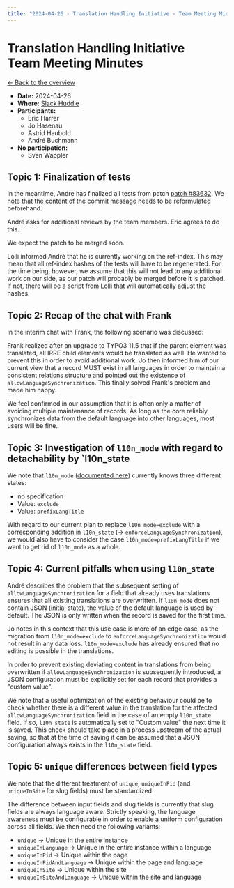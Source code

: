 ```yaml
---
title: "2024-04-26 - Translation Handling Initiative - Team Meeting Minutes"
---
```


# Translation Handling Initiative<br>Team Meeting Minutes

[← Back to the overview](https://notes.typo3.org/s/f3ae8fZSD)

- **Date:** 2024-04-26<br>
- **Where:** [Slack Huddle](https://app.slack.com/huddle/T024TUMLZ/C05D7UF1L8M)
- **Participants:**
    - Eric Harrer
    - Jo Hasenau
    - Astrid Haubold
    - André Buchmann
- **No participation:**
    - Sven Wappler

## Topic 1: Finalization of tests

In the meantime, Andre has finalized all tests from patch [patch #83632](https://review.typo3.org/c/Packages/TYPO3.CMS/+/83632). We note that the content of the commit message needs to be reformulated beforehand.

André asks for additional reviews by the team members. Eric agrees to do this.

We expect the patch to be merged soon.

Lolli informed André that he is currently working on the ref-index. This may mean that all ref-index hashes of the tests will have to be regenerated.  For the time being, however, we assume that this will not lead to any additional work on our side, as our patch will probably be merged before it is patched. If not, there will be a script from Lolli that will automatically adjust the hashes.

## Topic 2: Recap of the chat with Frank

In the interim chat with Frank, the following scenario was discussed:

Frank realized after an upgrade to TYPO3 11.5 that if the parent element was translated, all IRRE child elements would be translated as well. He wanted to prevent this in order to avoid additional work. Jo then informed him of our current view that a record MUST exist in all languages in order to maintain a consistent relations structure and pointed out the existence of `allowLanguageSynchronization`. This finally solved Frank's problem and made him happy.

We feel confirmed in our assumption that it is often only a matter of avoiding multiple maintenance of records. As long as the core reliably synchronizes data from the default language into other languages, most users will be fine.

## Topic 3: Investigation of `l10n_mode` with regard to detachability by `l10n_state

We note that `l10n_mode` ([documented here](https://docs.typo3.org/m/typo3/reference-tca/main/en-us/Columns/Properties/L10nMode.html)) currently knows three different states:

- no specification
- Value: `exclude`
- Value: `prefixLangTitle`

With regard to our current plan to replace `l10n_mode=exclude` with a corresponding addition in `l10n_state` (→ `enforceLanguageSynchronization`), we would also have to consider the case `l10n_mode=prefixLangTitle` if we want to get rid of `l10n_mode` as a whole.

## Topic 4: Current pitfalls when using `l10n_state`

André describes the problem that the subsequent setting of `allowLanguageSynchronization` for a field that already uses translations ensures that all existing translations are overwritten. If `l10n_mode` does not contain JSON (initial state), the value of the default language is used by default. The JSON is only written when the record is saved for the first time.

Jo notes in this context that this use case is more of an edge case, as the migration from `l10n_mode=exclude` to `enforceLanguageSynchronization` would not result in any data loss. `l10n_mode=exclude` has already ensured that no editing is possible in the translations.

In order to prevent existing deviating content in translations from being overwritten if `allowLanguageSynchronization` is subsequently introduced, a JSON configuration must be explicitly set for each record that provides a "custom value".

We note that a useful optimization of the existing behaviour could be to check whether there is a different value in the translation for the affected `allowLanguageSynchronization` field in the case of an empty `l10n_state` field. If so, `l10n_state` is automatically set to "Custom value" the next time it is saved. This check should take place in a process upstream of the actual saving, so that at the time of saving it can be assumed that a JSON configuration always exists in the `l10n_state` field.

## Topic 5: `unique` differences between field types

We note that the different treatment of `unique`, `uniqueInPid` (and `uniqueInSite` for slug fields) must be standardized.

The difference between input fields and slug fields is currently that slug fields are always language aware. Strictly speaking, the language awareness must be configurable in order to enable a uniform configuration across all fields. We then need the following variants:

- `unique` → Unique in the entire instance
- `uniqueInLanguage` → Unique in the entire instance within a language
- `uniqueInPid` → Unique within the page
- `uniqueInPidAndLanguage` → Unique within the page and language
- `uniqueInSite` → Unique within the site
- `uniqueInSiteAndLanguage` → Unique within the site and language